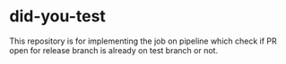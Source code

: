 # did-you-test
This repository is for implementing the job on pipeline which check if PR open for release branch is already on test branch or not.
